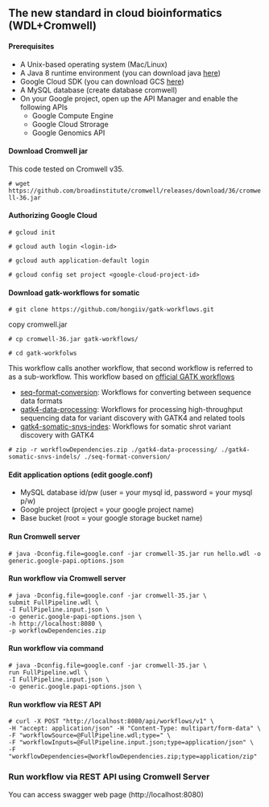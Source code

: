 ## The new standard in cloud bioinformatics (WDL+Cromwell)

#### Prerequisites

* A Unix-based operating system (Mac/Linux)
* A Java 8 runtime environment (you can download java [here](http://www.oracle.com/technetwork/java/javase/downloads/jdk8-downloads-2133151.html))
* Google Cloud SDK (you can download GCS [here](https://cloud.google.com/sdk/install))
* A MySQL database (create database cromwell)
* On your Google project, open up the API Manager and enable the following APIs
  * Google Compute Engine
  * Google Cloud Strorage
  * Google Genomics API
  
#### Download Cromwell jar

This code tested on Cromwell v35.

`# wget https://github.com/broadinstitute/cromwell/releases/download/36/cromwell-36.jar`

#### Authorizing Google Cloud

`# gcloud init`

`# gcloud auth login <login-id>`

`# gcloud auth application-default login`

`# gcloud config set project <google-cloud-project-id>`


#### Download gatk-workflows for somatic

`# git clone https://github.com/hongiiv/gatk-workflows.git`

copy cromwell.jar

`# cp cromwell-36.jar gatk-workflows/`

`# cd gatk-workfolws`

This workflow calls another workflow, that second workflow is referred to as a sub-workflow. This workflow based on [official GATK workflows](https://github.com/gatk-workflows/)

* [seq-format-conversion](https://github.com/gatk-workflows/seq-format-conversion): Workflows for converting between sequence data formats
* [gatk4-data-processing](https://github.com/gatk-workflows/gatk4-data-processing): Workflows for processing high-throughput sequencing data for variant discovery with GATK4 and related tools
* [gatk4-somatic-snvs-indes](https://github.com/gatk-workflows/gatk4-somatic-snvs-indels): Workflows for somatic shrot variant discovery with GATK4

`# zip -r workflowDependencies.zip ./gatk4-data-processing/ ./gatk4-somatic-snvs-indels/ ./seq-format-conversion/`


#### Edit application options (edit google.conf)
* MySQL database id/pw (user = your mysql id, password = your mysql p/w)
* Google project (project = your google project name)
* Base bucket (root = your google storage bucket name)

#### Run Cromwell server

`# java -Dconfig.file=google.conf -jar cromwell-35.jar run hello.wdl -o generic.google-papi.options.json`

#### Run workflow via Cromwell server

	# java -Dconfig.file=google.conf -jar cromwell-35.jar \
	submit FullPipeline.wdl \
	-I FullPipeline.input.json \
	-o generic.google-papi-options.json \
	-h http://localhost:8080 \
	-p workflowDependencies.zip

#### Run workflow via command
	# java -Dconfig.file=google.conf -jar cromwell-35.jar \
	run FullPipeline.wdl \
	-I FullPipeline.input.json \
	-o generic.google.papi-options.json \ 
	
#### Run workflow via REST API
	# curl -X POST "http://localhost:8080/api/workflows/v1" \
	-H "accept: application/json" -H "Content-Type: multipart/form-data" \
	-F "workflowSource=@FullPipeline.wdl;type=" \
	-F "workflowInputs=@FullPipeline.input.json;type=application/json" \
	-F "workflowDependencies=@workflowDependencies.zip;type=application/zip"

### Run workflow via REST API using Cromwell Server

You can access swagger web page (http://localhost:8080)

